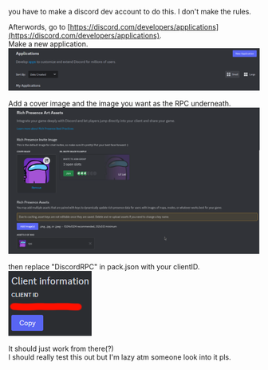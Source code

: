 you have to make a discord dev account to do this. I don't make the rules.

Afterwords, go to [https://discord.com/developers/applications](https://discord.com/developers/applications).  
Make a new application.  
![newApp](../img/newApp.png)

Add a cover image and the image you want as the RPC underneath.
![richPresence](../img/richPresence.png)

then replace "DiscordRPC" in pack.json with your clientID.  
![CLIENT](../img/CLIENT.png)

It should just work from there(?)  
I should really test this out but I'm lazy atm someone look into it pls.